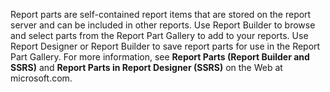 Report parts are self\-contained report items that are stored on the report server and can be included in other reports. Use Report Builder to browse  and select parts from the Report Part Gallery to add to your reports. Use Report Designer or Report Builder to save report parts for use in the Report Part Gallery. For more information, see **Report Parts \(Report Builder and SSRS\)** and **Report Parts in Report Designer \(SSRS\)** on the Web at microsoft.com.